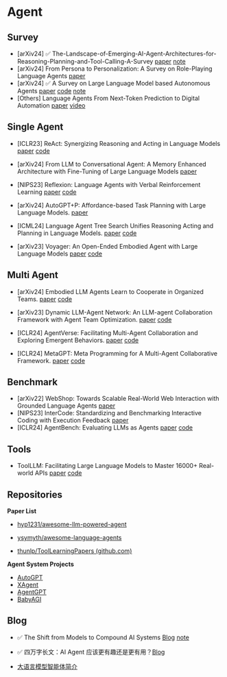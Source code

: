 # Agent
## Survey
- [arXiv24] ✅ The-Landscape-of-Emerging-AI-Agent-Architectures-for-Reasoning-Planning-and-Tool-Calling-A-Survey  [paper](https://arxiv.org/abs/2404.11584)  [note](../../../Notes/Arxiv/2024/The-Landscape-of-Emerging-AI-Agent-Architectures-for-Reasoning-Planning-and-Tool-Calling-A-Survey.md)
- [arXiv24] From Persona to Personalization: A Survey on Role-Playing Language Agents [paper](https://arxiv.org/abs/2404.18231) 
- [arXiv24] ✅ A Survey on Large Language Model based Autonomous Agents [paper](https://arxiv.org/abs/2308.11432) [code](https://github.com/Paitesanshi/LLM-Agent-Survey) [note](../../../Notes/Arxiv/2024/A-Survey-on-Large-Language-Model-based-Autonomous-Agents.md)
- [Others] Language Agents From Next-Token Prediction to Digital Automation [paper](https://ysymyth.github.io/papers/Dissertation-finalized.pdf) [video](https://www.bilibili.com/video/BV1zz421m7gV/)

## Single Agent
- [ICLR23] ReAct: Synergizing Reasoning and Acting in Language Models [paper](https://arxiv.org/abs/2210.03629) [code](https://github.com/ysymyth/ReAct)

- [arXiv24] From LLM to Conversational Agent: A Memory Enhanced Architecture with Fine-Tuning of Large Language Models [paper](https://arxiv.org/abs/2401.02777)

- [NIPS23] Reflexion: Language Agents with Verbal Reinforcement Learning [paper](https://arxiv.org/abs/2303.11366) [code](https://github.com/noahshinn/reflexion)

- [arXiv24] AutoGPT+P: Affordance-based Task Planning with Large Language Models. [paper](https://arxiv.org/abs/2402.10778)

- [ICML24] Language Agent Tree Search Unifies Reasoning Acting and Planning in Language Models. [paper](https://arxiv.org/abs/2310.04406) [code](https://github.com/andyz245/LanguageAgentTreeSearch)
- [arXiv23] Voyager: An Open-Ended Embodied Agent with Large Language Models [paper](https://arxiv.org/abs/2305.16291) [code](https://github.com/MineDojo/Voyager)

## Multi Agent
- [arXiv24] Embodied LLM Agents Learn to Cooperate in Organized Teams. [paper](https://arxiv.org/abs/2403.12482)  [code](https://github.com/tobeatraceur/Organized-LLM-Agents)
- [arXiv23] Dynamic LLM-Agent Network: An LLM-agent Collaboration Framework with Agent Team Optimization. [paper](https://arxiv.org/abs/2310.02170) [code](https://github.com/SALT-NLP/DyLAN)

- [ICLR24] AgentVerse: Facilitating Multi-Agent Collaboration and Exploring Emergent Behaviors. [paper](https://arxiv.org/abs/2308.10848) [code](https://github.com/OpenBMB/AgentVerse/)

- [ICLR24] MetaGPT: Meta Programming for A Multi-Agent Collaborative Framework. [paper](https://arxiv.org/abs/2308.00352) [code](https://github.com/geekan/MetaGPT)

## Benchmark
- [arXiv22] WebShop: Towards Scalable Real-World Web Interaction with Grounded Language Agents [paper](https://arxiv.org/abs/2207.01206)
- [NIPS23] InterCode: Standardizing and Benchmarking Interactive Coding with Execution Feedback [paper](https://arxiv.org/abs/2306.14898)
- [ICLR24] AgentBench: Evaluating LLMs as Agents [paper](https://arxiv.org/abs/2308.03688) [code](https://github.com/THUDM/AgentBench)

## Tools
- ToolLLM: Facilitating Large Language Models to Master 16000+ Real-world APIs [paper](https://arxiv.org/abs/2307.16789) [code](https://github.com/OpenBMB/ToolBench)

## Repositories
**Paper List**
- [hyp1231/awesome-llm-powered-agent](https://github.com/hyp1231/awesome-llm-powered-agent)

- [ysymyth/awesome-language-agents](https://github.com/ysymyth/awesome-language-agents)

- [thunlp/ToolLearningPapers (github.com)](https://github.com/thunlp/ToolLearningPapers)

**Agent System Projects**
- [AutoGPT](https://github.com/Significant-Gravitas/AutoGPT)
- [XAgent](https://github.com/OpenBMB/XAgent)
- [AgentGPT](https://github.com/reworkd/AgentGPT)
- [BabyAGI](https://github.com/yoheinakajima/babyagi)

## Blog
- ✅ The Shift from Models to Compound AI Systems [Blog](http://bair.berkeley.edu/blog/2024/02/18/compound-ai-systems/) [note](../../../Notes/Blog/2024/The-Shift-from-Models-to-Compound-AI-Systems.md)

- ✅ 四万字长文：AI Agent 应该更有趣还是更有用？[Blog](https://01.me/2024/03/ai-agents-entertaining-or-useful/) 

- [大语言模型智能体简介](https://www.promptingguide.ai/zh/research/llm-agents)

